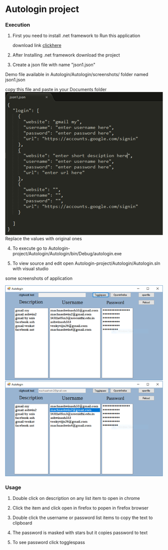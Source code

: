 Autologin project
=================
### Execution 
1. First you need to install .net framework to Run this application

     download link [clickhere](https://github.com/user/repo/blob/branch/other_file.md)

2. After Installing .net framework download the project

3. Create a json file with name "json1.json"

  Demo file available in Autologin/Autologin/screenshots/ folder named json1.json
  
  copy this file and paste in your Documents folder 
   ![](Autologin/Autologin/screenshots/json.PNG)
   Replace the values with original ones

4. To execute go to Autologin-project/Autologin/Autologin/bin/Debug/autologin.exe

5. To view source and edit open Autologin-project/Autologin/Autologin.sln with visual studio
 
  some screenshots of application
  
  ![](Autologin/Autologin/screenshots/main.PNG)
  ![](Autologin/Autologin/screenshots/cliptext.PNG)
  
### Usage

 1. Double click on description on any list item to open in chrome

 2. Click the item and click open in firefox to popen in firefox browser

 3. Double click the username or password list items to copy the text to clipboard

 4. The password is masked with stars but it copies password to text

 5. To see password click togglespass
